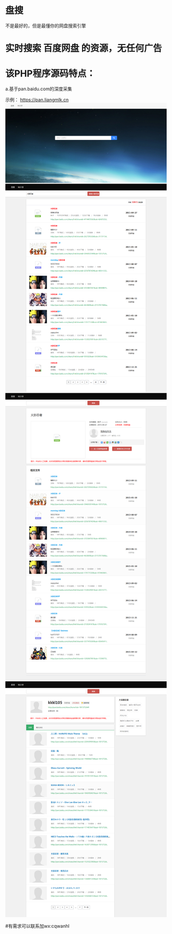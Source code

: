 # 盘搜
不是最好的，但是最懂你的网盘搜索引擎



# 实时搜索 百度网盘 的资源，无任何广告


# 该PHP程序源码特点：
   a.基于pan.baidu.com的深度采集

示例： https://pan.liangmlk.cn
![盘搜php](eg1.png)
![盘搜php](eg2.png)
![盘搜php](eg3.png)
![盘搜php](eg4.png)


#有需求可以联系加wx:cqwanhl
